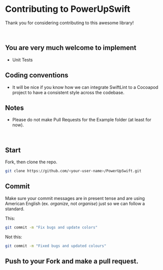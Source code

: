 # Contributing to PowerUpSwift

Thank you for considering contributing to this awesome library!

<br>

## You are very much welcome to implement

* Unit Tests

## Coding conventions
* It will be nice if you know how we can integrate SwiftLint to a Cocoapod project to have a consistent style across the codebase.

## Notes
* Please do not make Pull Requests for the Example folder (at least for now).

<br>

## Start
Fork, then clone the repo.
```bash
git clone https://github.com/<your-user-name>/PowerUpSwift.git
```

## Commit
Make sure your commit messages are in present tense and are using American English (ex. *organize*, not *organise*) just so we can follow a standard.

This:
```bash
git commit -m "Fix bugs and update colors" 
```
Not this:
```bash
git commit -m "Fixed bugs and updated colours"
```

## Push to your Fork and make a pull request.
